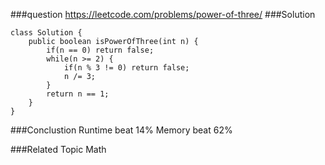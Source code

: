 ###question
https://leetcode.com/problems/power-of-three/
###Solution
```
class Solution {
    public boolean isPowerOfThree(int n) {
        if(n == 0) return false;
        while(n >= 2) {
            if(n % 3 != 0) return false;
            n /= 3;
        }
        return n == 1;
    }
}
```

###Conclustion
Runtime beat 14%
Memory beat 62%

###Related Topic
Math